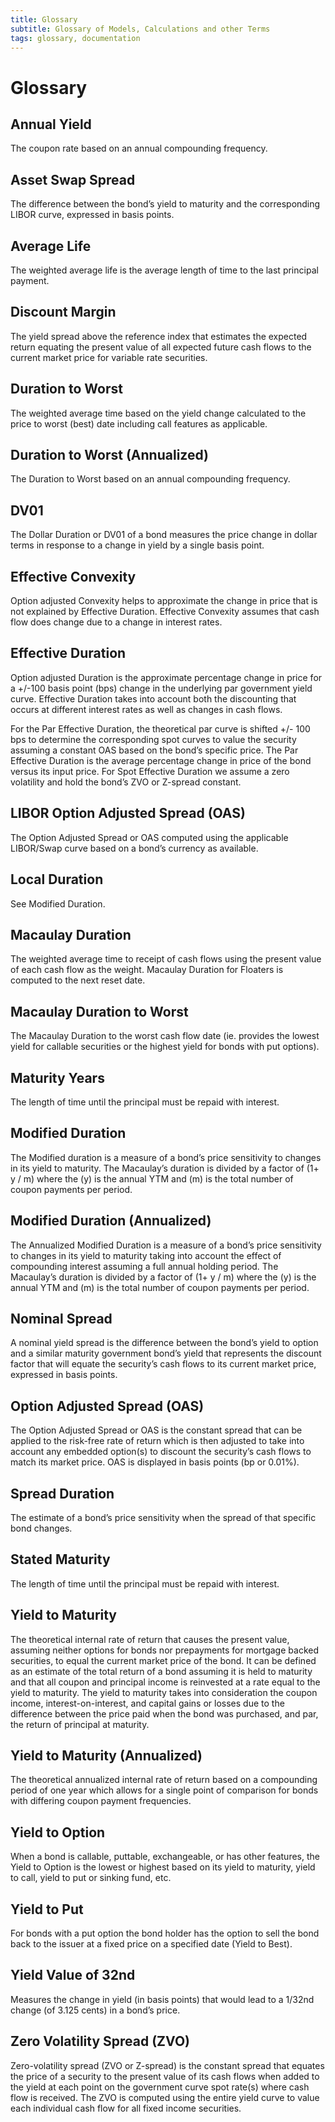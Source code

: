 ```yaml
---
title: Glossary
subtitle: Glossary of Models, Calculations and other Terms
tags: glossary, documentation
---
```


# Glossary

## Annual Yield

The coupon rate based on an annual compounding frequency.

## Asset Swap Spread

The difference between the bond’s yield to maturity and the corresponding LIBOR curve, expressed in basis points.

## Average Life

The weighted average life is the average length of time to the last principal payment.

## Discount Margin

The yield spread above the reference index that estimates the expected return equating the present value of all expected future cash flows to the current market price for variable rate securities.

## Duration to Worst

The weighted average time based on the yield change calculated to the price to worst (best) date including call features as applicable.

## Duration to Worst (Annualized)

The Duration to Worst based on an annual compounding frequency.

## DV01

The Dollar Duration or DV01 of a bond measures the price change in dollar terms in response to a change in yield by a single basis point.

## Effective Convexity

Option adjusted Convexity helps to approximate the change in price that is not explained by Effective Duration.  Effective Convexity assumes that cash flow does change due to a change in interest rates.

## Effective Duration

Option adjusted Duration is the approximate percentage change in price for a
+/-100 basis point (bps) change in the underlying par government yield curve.  Effective Duration takes into account both the discounting that occurs at different interest rates as well as changes in cash flows.

For the Par Effective Duration, the theoretical par curve is shifted +/- 100 bps to determine the corresponding spot curves to value the security assuming a constant OAS based on the bond’s specific price.  The Par Effective Duration is the average percentage change in price of the bond versus its input price.  For Spot Effective Duration we assume a zero volatility and hold the bond’s ZVO or Z-spread constant.  

## LIBOR Option Adjusted Spread (OAS)

The Option Adjusted Spread or OAS computed using the applicable LIBOR/Swap curve based on a bond’s currency as available.

## Local Duration

See Modified Duration.

## Macaulay Duration

The weighted average time to receipt of cash flows using the present value of each cash flow as the weight.  Macaulay Duration for Floaters is computed to the next reset date.

## Macaulay Duration to Worst

The Macaulay Duration to the worst cash flow date (ie. provides the lowest yield for callable securities or the highest yield for bonds with put options).

## Maturity Years

The length of time until the principal must be repaid with interest.

## Modified Duration

The Modified duration is a measure of a bond’s price sensitivity to changes in its yield to maturity.  The Macaulay’s duration is divided by a factor of (1+ y / m) where the (y) is the annual YTM and (m) is the total number of coupon payments per period.

## Modified Duration (Annualized)

The Annualized Modified Duration is a measure of a bond’s price sensitivity to changes in its yield to maturity taking into account the effect of compounding interest assuming a full annual holding period.  The Macaulay’s duration is divided by a factor of (1+ y / m) where the (y) is the annual YTM and (m) is the total number of coupon payments per period.

## Nominal Spread

A nominal yield spread is the difference between the bond’s yield to option and a similar maturity government bond’s yield that represents the discount factor that will equate the security’s cash flows to its current market price, expressed in basis points.

## Option Adjusted Spread (OAS)

The Option Adjusted Spread or OAS is the constant spread that can be applied to the risk-free rate of return which is then adjusted to take into account any embedded option(s) to discount the security’s cash flows to match its market price.  OAS is displayed in basis points (bp or 0.01%).

## Spread Duration

The estimate of a bond’s price sensitivity when the spread of that specific bond changes.

## Stated Maturity

The length of time until the principal must be repaid with interest.

## Yield to Maturity

The theoretical internal rate of return that causes the present value, assuming neither options for bonds nor prepayments for mortgage backed securities, to equal the current market price of the bond.  It can be defined as an estimate of the total return of a bond assuming it is held to maturity and that all coupon and principal income is reinvested at a rate equal to the yield to maturity.  The yield to maturity takes into consideration the coupon income, interest-on-interest, and capital gains or losses due to the difference between the price paid when the bond was purchased, and par, the return of principal at maturity.  

## Yield to Maturity (Annualized)

The theoretical annualized internal rate of return based on a compounding period of one year which allows for a single point of comparison for bonds with differing coupon payment frequencies.

## Yield to Option

When a bond is callable, puttable, exchangeable, or has other features, the Yield to Option is the lowest or highest based on its yield to maturity, yield to call, yield to put or sinking fund, etc.

## Yield to Put

For bonds with a put option the bond holder has the option to sell the bond back to the issuer at a fixed price on a specified date (Yield to Best).

## Yield Value of 32nd

Measures the change in yield (in basis points) that would lead to a 1/32nd change (of 3.125 cents) in a bond’s price.  

## Zero Volatility Spread (ZVO)

Zero-volatility spread (ZVO or Z-spread) is the constant spread that equates the price of a security to the present value of its cash flows when added to the yield at each point on the government curve spot rate(s) where cash flow is received.   The ZVO is computed using the entire yield curve to value each individual cash flow for all fixed income securities.


